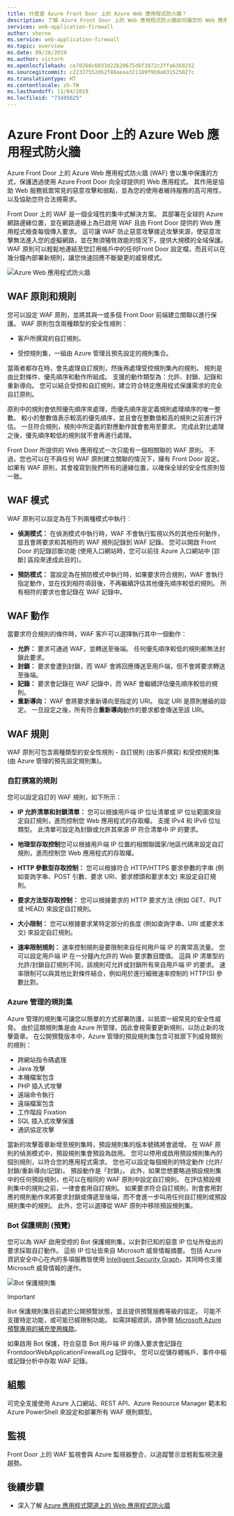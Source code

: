 ```yaml
---
title: 什麼是 Azure Front Door 上的 Azure Web 應用程式防火牆？
description: 了解 Azure Front Door 上的 Web 應用程式防火牆如何讓您的 Web 應用程式免於遭受惡意攻擊。
services: web-application-firewall
author: vhorne
ms.service: web-application-firewall
ms.topic: overview
ms.date: 09/28/2019
ms.author: victorh
ms.openlocfilehash: ce70260c6033d22b20675d6f3872c2ffa6368252
ms.sourcegitcommit: c22327552d62f88aeaa321189f9b9a631525027c
ms.translationtype: HT
ms.contentlocale: zh-TW
ms.lasthandoff: 11/04/2019
ms.locfileid: "73495625"
---
```

# <a name="azure-web-application-firewall-on-azure-front-door"></a>Azure Front Door 上的 Azure Web 應用程式防火牆

Azure Front Door 上的 Azure Web 應用程式防火牆 (WAF) 會以集中保護的方式，保護透過使用 Azure Front Door 向全球提供的 Web 應用程式。 其作用是協助 Web 服務抵禦常見的惡意攻擊和弱點，並為您的使用者維持服務的高可用性，以及協助您符合法規需求。

Front Door 上的 WAF 是一個全域性的集中式解決方案。 其部署在全球的 Azure 網路邊緣位置，並在網路邊緣上為已啟用 WAF 且由 Front Door 提供的 Web 應用程式檢查每個傳入要求。 這可讓 WAF 防止惡意攻擊接近攻擊來源，使惡意攻擊無法進入您的虛擬網路，並在無須犧牲效能的情況下，提供大規模的全域保護。 WAF 原則可以輕鬆地連結至您訂用帳戶中的任何Front Door 設定檔，而且可以在幾分鐘內部署新規則，讓您快速回應不斷變更的威脅模式。

![Azure Web 應用程式防火牆](../media/overview/wafoverview.png)

## <a name="waf-policy-and-rules"></a>WAF 原則和規則

您可以設定 WAF 原則，並將其與一或多個 Front Door 前端建立關聯以進行保護。 WAF 原則包含兩種類型的安全性規則：

- 客戶所撰寫的自訂規則。

- 受控規則集，一組由 Azure 管理且預先設定的規則集合。

當兩者都存在時，會先處理自訂規則，然後再處理受控規則集內的規則。 規則是由比對條件、優先順序和動作所組成。 支援的動作類型為：允許、封鎖、記錄和重新導向。 您可以結合受控和自訂規則，建立符合特定應用程式保護需求的完全自訂原則。

原則中的規則會依照優先順序來處理，而優先順序是定義規則處理順序的唯一整數。 較小的整數值表示較高的優先順序，並且會在整數值較高的規則之前進行評估。 一旦符合規則，規則中所定義的對應動作就會套用至要求。 完成此對比處理之後，優先順序較低的規則就不會再進行處理。

Front Door 所提供的 Web 應用程式一次只能有一個相關聯的 WAF 原則。 不過，您也可以在不與任何 WAF 原則建立關聯的情況下，擁有 Front Door 設定。 如果有 WAF 原則，其會複寫到我們所有的邊緣位置，以確保全球的安全性原則皆一致。

## <a name="waf-modes"></a>WAF 模式

WAF 原則可以設定為在下列兩種模式中執行︰

- **偵測模式：** 在偵測模式中執行時，WAF 不會執行監視以外的其他任何動作，並且會將要求和其相符的 WAF 規則記錄到 WAF 記錄。 您可以開啟 Front Door 的記錄診斷功能 (使用入口網站時，您可以前往 Azure 入口網站中 [診斷]  區段來達成此目的)。

- **預防模式：** 當設定為在預防模式中執行時，如果要求符合規則，WAF 會執行指定動作，並在找到相符項目後，不再繼續評估其他優先順序較低的規則。 所有相符的要求也會記錄在 WAF 記錄中。

## <a name="waf-actions"></a>WAF 動作

當要求符合規則的條件時，WAF 客戶可以選擇執行其中一個動作：

- **允許：** 要求可通過 WAF，並轉送至後端。 任何優先順序較低的規則都無法封鎖此要求。
- **封鎖：** 要求會遭到封鎖，而 WAF 會將回應傳送至用戶端，但不會將要求轉送至後端。
- **記錄：** 要求會記錄在 WAF 記錄中，而 WAF 會繼續評估優先順序較低的規則。
- **重新導向：** WAF 會將要求重新導向至指定的 URI。 指定 URI 是原則層級的設定。 一旦設定之後，所有符合**重新導向**動作的要求都會傳送至該 URI。

## <a name="waf-rules"></a>WAF 規則

WAF 原則可包含兩種類型的安全性規則 - 自訂規則 (由客戶撰寫) 和受控規則集 (由 Azure 管理的預先設定規則集)。

### <a name="custom-authored-rules"></a>自訂撰寫的規則

您可以設定自訂的 WAF 規則，如下所示：

- **IP 允許清單和封鎖清單：** 您可以根據用戶端 IP 位址清單或 IP 位址範圍來設定自訂規則，進而控制您 Web 應用程式的存取權。 支援 IPv4 和 IPv6 位址類型。 此清單可設定為封鎖或允許其來源 IP 符合清單中 IP 的要求。

- **地理型存取控制**您可以根據用戶端 IP 位置的相關聯國家/地區代碼來設定自訂規則，進而控制您 Web 應用程式的存取權。

- **HTTP 參數型存取控制：** 您可以根據符合 HTTP/HTTPS 要求參數的字串 (例如查詢字串、POST 引數、要求 URI、要求標頭和要求本文) 來設定自訂規則。

- **要求方法型存取控制：** 您可以根據要求的 HTTP 要求方法 (例如 GET、PUT 或 HEAD) 來設定自訂規則。

- **大小限制：** 您可以根據要求某特定部分的長度 (例如查詢字串、URI 或要求本文) 來設定自訂規則。

- **速率限制規則：** 速率控制規則是要限制來自任何用戶端 IP 的異常高流量。 您可以設定用戶端 IP 在一分鐘內允許的 Web 要求數目閾值。 這與 IP 清單型的允許/封鎖自訂規則不同，該規則可允許或封鎖所有來自用戶端 IP 的要求。 速率限制可以與其他比對條件結合，例如用於進行細微速率控制的 HTTP(S) 參數比對。

### <a name="azure-managed-rule-sets"></a>Azure 管理的規則集

Azure 管理的規則集可讓您以簡單的方式部署防護，以抵禦一組常見的安全性威脅。 由於這類規則集是由 Azure 所管理，因此會視需要更新規則，以防止新的攻擊簽章。 在公開預覽版本中，Azure 管理的預設規則集包含可抵禦下列威脅類別的規則：

- 跨網站指令碼處理
- Java 攻擊
- 本機檔案包含
- PHP 插入式攻擊
- 遠端命令執行
- 遠端檔案包含
- 工作階段 Fixation
- SQL 插入式攻擊保護
- 通訊協定攻擊

當新的攻擊簽章新增至規則集時，預設規則集的版本號碼將會遞增。
在 WAF 原則的偵測模式中，預設規則集會預設為啟用。 您可以停用或啟用預設規則集內的個別規則，以符合您的應用程式需求。 您也可以設定每個規則的特定動作 (允許/封鎖/重新導向/記錄)。 預設動作是「封鎖」。 此外，如果您想要略過預設規則集中的任何預設規則，也可以在相同的 WAF 原則中設定自訂規則。
在評估預設規則集中的規則之前，一律會套用自訂規則。 如果要求符合自訂規則，則會套用對應的規則動作來將要求封鎖或傳遞至後端，而不會進一步叫用任何自訂規則或預設規則集中的規則。 此外，您可以選擇從 WAF 原則中移除預設規則集。


### <a name="bot-protection-rule-preview"></a>Bot 保護規則 (預覽)

您可以為 WAF 啟用受控的 Bot 保護規則集，以針對已知的惡意 IP 位址所發出的要求採取自訂動作。 這些 IP 位址皆來自 Microsoft 威脅情報摘要。 包括 Azure 資訊安全中心在內的多項服務皆使用 [Intelligent Security Graph](https://www.microsoft.com/security/operations/intelligence)，其同時也支援 Microsoft 威脅情報的運作。

![Bot 保護規則集](../media/afds-overview/botprotect2.png)

> [!IMPORTANT]
> Bot 保護規則集目前處於公開預覽狀態，並且提供預覽服務等級的協定。 可能不支援特定功能，或可能已經限制功能。  如需詳細資訊，請參閱 [Microsoft Azure 預覽專用的補充使用條款](https://azure.microsoft.com/support/legal/preview-supplemental-terms/)。

如果啟用 Bot 保護，符合惡意 Bot 用戶端 IP 的傳入要求會記錄在 FrontdoorWebApplicationFirewallLog 記錄中。 您可以從儲存體帳戶、事件中樞或記錄分析中存取 WAF 記錄。 

## <a name="configuration"></a>組態

可完全支援使用 Azure 入口網站、REST API、Azure Resource Manager 範本和 Azure PowerShell 來設定和部署所有 WAF 規則類型。

## <a name="monitoring"></a>監視

Front Door 上的 WAF 監視會與 Azure 監視器整合，以追蹤警示並輕鬆監視流量趨勢。

## <a name="next-steps"></a>後續步驟

- 深入了解 [Azure 應用程式閘道上的 Web 應用程式防火牆](../ag/ag-overview.md)